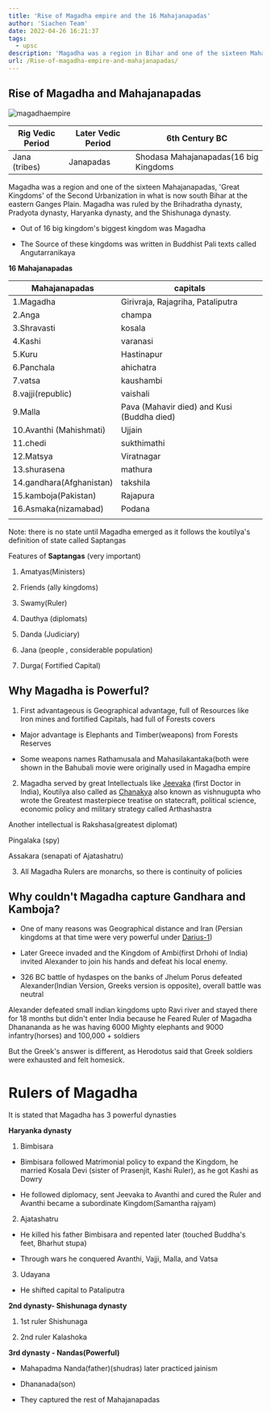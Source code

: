 ```yaml
---
title: 'Rise of Magadha empire and the 16 Mahajanapadas'
author: 'Siachen Team'
date: 2022-04-26 16:21:37
tags:
  - upsc
description: 'Magadha was a region in Bihar and one of the sixteen Mahajanapadas, and also the most dominant kingdom'
url: /Rise-of-magadha-empire-and-mahajanapadas/
---
```


## Rise of Magadha and Mahajanapadas

  ![magadhaempire](/images/econo/magadha.png)

  
| Rig Vedic Period | Later Vedic Period | 6th Century BC                       |
| ---------------- | ------------------ | ------------------------------------- |
| Jana (tribes)    | Janapadas          | Shodasa Mahajanapadas(16 big Kingdoms |



  

Magadha was a region and one of the sixteen Mahajanapadas, 'Great Kingdoms' of the Second Urbanization in what is now south Bihar at the eastern Ganges Plain. Magadha was ruled by the Brihadratha dynasty, Pradyota dynasty, Haryanka dynasty, and the Shishunaga dynasty.

  
  

-   Out of 16 big kingdom's biggest kingdom was Magadha
    
-   The Source of these kingdoms was written in Buddhist Pali texts called Angutarranikaya
    

  
  
  

**16 Mahajanapadas**

  
  
  




| Mahajanapadas            | capitals                                   |
| ------------------------ | ------------------------------------------ |
| 1.Magadha                | Girivraja, Rajagriha, Pataliputra          |
| 2.Anga                   | champa                                     |
| 3.Shravasti              | kosala                                     |
| 4.Kashi                  | varanasi                                   |
| 5.Kuru                   | Hastinapur                                 |
| 6.Panchala               | ahichatra                                  |
| 7.vatsa                  | kaushambi                                  |
| 8.vajji(republic)        | vaishali                                   |
| 9.Malla                  | Pava (Mahavir died) and Kusi (Buddha died) |
| 10.Avanthi (Mahishmati)  | Ujjain                                     |
| 11.chedi                 | sukthimathi                                |
| 12.Matsya                | Viratnagar                                 |
| 13.shurasena             | mathura                                    |
| 14.gandhara(Afghanistan) | takshila                                   |
| 15.kamboja(Pakistan)     | Rajapura                                   |
| 16.Asmaka(nizamabad)     | Podana                                     |
|                          |
  
  
  

Note: there is no state until Magadha emerged as it follows the koutilya's definition of state called Saptangas

  
  

Features of **Saptangas** (very important)

  

1.  Amatyas(Ministers)
    
2.  Friends (ally kingdoms)
    
3.  Swamy(Ruler)
    
4.  Dauthya (diplomats)
    
5.  Danda (Judiciary)
    
6.  Jana (people , considerable population)
    
7.  Durga( Fortified Capital)
    

  
  
  
  

## Why Magadha is Powerful?

1.  First advantageous is Geographical advantage, full of Resources like Iron mines and fortified Capitals, had full of Forests covers
    

-   Major advantage is Elephants and Timber(weapons) from Forests Reserves
    
-   Some weapons names Rathamusala and Mahasilakantaka(both were shown in the Bahubali movie were originally used in Magadha empire
    

  

2.  Magadha served by great Intellectuals like [Jeevaka](https://en.wikipedia.org/wiki/J%C4%ABvaka) (first Doctor in India), Koutilya also called as [Chanakya](https://en.wikipedia.org/wiki/Chanakya) also known as vishnugupta who wrote the Greatest masterpiece treatise on statecraft, political science, economic policy and military strategy called Arthashastra
    

Another intellectual is Rakshasa(greatest diplomat)

Pingalaka (spy)

Assakara (senapati of Ajatashatru)

3.  All Magadha Rulers are monarchs, so there is continuity of policies
    

  
  
  

## Why couldn't Magadha capture Gandhara and Kamboja?

  

-   One of many reasons was Geographical distance and Iran (Persian kingdoms at that time were very powerful under [Darius-1](https://en.wikipedia.org/wiki/Darius_the_Great))
    
-   Later Greece invaded and the Kingdom of Ambi(first Drhohi of India) invited Alexander to join his hands and defeat his local enemy.
    
-   326 BC battle of hydaspes on the banks of Jhelum Porus defeated Alexander(Indian Version, Greeks version is opposite), overall battle was neutral
    

  

Alexander defeated small indian kingdoms upto Ravi river and stayed there for 18 months but didn't enter India because he Feared Ruler of Magadha Dhanananda as he was having 6000 Mighty elephants and 9000 infantry(horses) and 100,000 + soldiers

  
  

But the Greek's answer is different, as Herodotus said that Greek soldiers were exhausted and felt homesick.

  
  
  

# Rulers of Magadha

It is stated that Magadha has 3 powerful dynasties

  

**Haryanka dynasty**

  

1.  Bimbisara
    

-   Bimbisara followed Matrimonial policy to expand the Kingdom, he married Kosala Devi (sister of Prasenjit, Kashi Ruler), as he got Kashi as Dowry
    
-   He followed diplomacy, sent Jeevaka to Avanthi and cured the Ruler and Avanthi became a subordinate Kingdom(Samantha rajyam)
    

  

2.  Ajatashatru
    

-   He killed his father Bimbisara and repented later (touched Buddha's feet, Bharhut stupa)
    
-   Through wars he conquered Avanthi, Vajji, Malla, and Vatsa
    

  
  

3.  Udayana
    

-   He shifted capital to Pataliputra
    

  
  

**2nd dynasty- Shishunaga dynasty**

  

1.  1st ruler Shishunaga
    
2.  2nd ruler Kalashoka
    

  
  

**3rd dynasty - Nandas(Powerful)**

-   Mahapadma Nanda(father)(shudras) later practiced jainism
    
-   Dhananada(son)
    
-   They captured the rest of Mahajanapadas